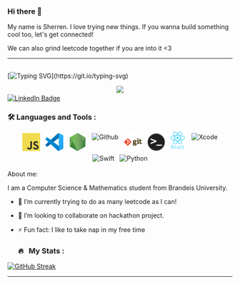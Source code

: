 ### Hi there 👋

My name is Sherren. I love trying new things. If you wanna build something cool too, let's get connected!

We can also grind leetcode together if you are into it <3

---

##
  [![Typing SVG](https://readme-typing-svg.demolab.com?font=Fira+Code&pause=1000&random=false&width=435&lines=Hey+there%2C+I+am+Sherren!)](https://git.io/typing-svg)

<div id="header" align="center">
  <img src="https://media.giphy.com/media/MWqc0k2qiD1As/giphy.gif" width="500"/>
</div>

<div id="badges">
  <a href="https://www.linkedin.com/in/sherren-jie-1706a1236/">
    <img src="https://img.shields.io/badge/LinkedIn-blue?style=for-the-badge&logo=linkedin&logoColor=white" alt="LinkedIn Badge"/>
  </a>
<!--   <a href="website-URL">
    <img src="https://img.shields.io/badge/Twitter-blue?style=for-the-badge&logo=twitter&logoColor=white" alt="Twitter Badge"/>
  </a> -->
</div>

### :hammer_and_wrench: Languages and Tools :
<p align="center">

<img src="https://raw.githubusercontent.com/github/explore/80688e429a7d4ef2fca1e82350fe8e3517d3494d/topics/javascript/javascript.png" alt="Javascript" height="40" style="vertical-align:top; margin:4px">
<img src="https://raw.githubusercontent.com/github/explore/80688e429a7d4ef2fca1e82350fe8e3517d3494d/topics/visual-studio-code/visual-studio-code.png" alt="VS Code" height="40" style="vertical-align:top; margin:4px">
<img src="https://raw.githubusercontent.com/github/explore/80688e429a7d4ef2fca1e82350fe8e3517d3494d/topics/nodejs/nodejs.png" alt="NodeJS" height="40" style="vertical-align:top; margin:4px">
<img src="https://cdn-icons-png.flaticon.com/512/5968/5968866.png" alt="Github" height="40" style="vertical-align:top; margin:4px">
<img src="https://raw.githubusercontent.com/github/explore/80688e429a7d4ef2fca1e82350fe8e3517d3494d/topics/git/git.png" alt="Git" height="40" style="vertical-align:top; margin:4px">
<img src="https://raw.githubusercontent.com/github/explore/80688e429a7d4ef2fca1e82350fe8e3517d3494d/topics/terminal/terminal.png" alt="Terminal" height="40" style="vertical-align:top; margin:4px">
<img src="https://github.com/devicons/devicon/blob/master/icons/react/react-original-wordmark.svg" title="React" alt="React" width="40" height="40"/>&nbsp;
<img src="https://developer.apple.com/assets/elements/icons/xcode/xcode-128x128_2x.png" alt="Xcode" height="40" style="vertical-align:top; margin:4px">
<img src="https://upload.wikimedia.org/wikipedia/commons/9/9d/Swift_logo.svg" alt="Swift" height="40" style="vertical-align:top; margin:4px">
<img src="https://upload.wikimedia.org/wikipedia/commons/c/c3/Python-logo-notext.svg" alt="Python" height="40" style="vertical-align:top; margin:4px">

</p>

About me:

I am a Computer Science & Mathematics student from Brandeis University.
- 🌱 I’m currently trying to do as many leetcode as I can! 
- 👯 I’m looking to collaborate on hackathon project.
- ⚡ Fun fact: I like to take nap in my free time

  ### 🔥 &nbsp; My Stats :
[![GitHub Streak](http://github-readme-streak-stats.herokuapp.com?user=sherrenjie)](https://git.io/streak-stats)

---
